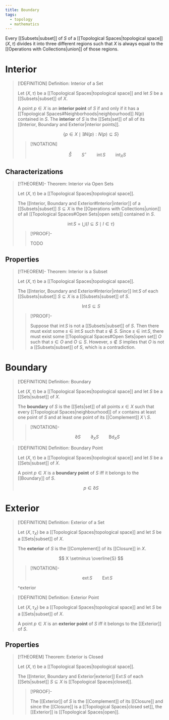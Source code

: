 ```yaml
---
title: Boundary
tags:
  - topology
  - mathematics
---
```


Every [[Subsets|subset]] of $S$ of a [[Topological Spaces|topological space]] $(X, \tau)$ divides it into three different regions such that $X$ is always equal to the [[Operations with Collections|union]] of those regions.

# Interior

>[!DEFINITION] Definition: Interior of a Set
>
>Let $(X, \tau)$ be a [[Topological Spaces|topological space]] and let $S$ be a [[Subsets|subset]] of $X$.
>
>A point $p \in X$ is an **interior point** of $S$ if and only if it has a [[Topological Spaces#Neighborhoods|neighbourhood]] $N(p)$ contained in $S$. The **interior** of $S$ is the [[Sets|set]] of all of its [[Interior, Boundary and Exterior|interior points]].
>
>$$
>\{p \in X \mid \exists N(p) : N(p) \subseteq S \}
>$$
>
>>[!NOTATION]
>>
>>$$
>>\mathring S \qquad S^\circ \qquad \operatorname{int} S \qquad \operatorname{int}_X S
>>$$
>>
>

## Characterizations

>[!THEOREM]- Theorem: Interior via Open Sets
>
>Let $(X, \tau)$ be a [[Topological Spaces|topological space]].
>
>The [[Interior, Boundary and Exterior#Interior|interior]] of a [[Subsets|subset]] $S \subseteq X$ is the [[Operations with Collections|union]] of all [[Topological Spaces#Open Sets|open sets]] contained in $S$.
>
>$$
>\operatorname{int} S = \bigcup\{I \subseteq S \mid I \in \tau \}
>$$
>
>>[!PROOF]-
>>
>>TODO
>>
>

## Properties

>[!THEOREM]- Theorem: Interior is a Subset
>
>Let $(X, \tau)$ be a [[Topological Spaces|topological space]].
>
>The [[Interior, Boundary and Exterior#Interior|interior]] $\operatorname{Int} S$ of each [[Subsets|subset]] $S \subseteq X$ is a [[Subsets|subset]] of $S$.
>
>$$
>\operatorname{Int} S \subseteq S
>$$
>
>>[!PROOF]-
>>
>>Suppose that $\operatorname{int} S$ is not a [[Subsets|subset]] of $S$. Then there must exist some $s \in \operatorname{int} S$ such that $s \notin S$. Since $s \in \operatorname{int} S$, there must exist some [[Topological Spaces#Open Sets|open set]] $O$ such that $s \in O$ and $O \subseteq S$. However, $s \notin S$ implies that $O$ is not a [[Subsets|subset]] of $S$, which is a contradiction.
>>
>

# Boundary

>[!DEFINITION] Definition: Boundary
>
>Let $(X, \tau)$ be a [[Topological Spaces|topological space]] and let $S$ be a [[Sets|subset]] of $X$.
>
>The **boundary** of $S$ is the [[Sets|set]] of all points $x \in X$ such that every [[Topological Spaces|neighbourhood]] of $x$ contains at least one point of $S$ and at least one point of its [[Complement]] $X \setminus S$.
>
>>[!NOTATION]-
>>
>>$$
>>\partial S \qquad \partial_X S \qquad \operatorname{Bd}_X S
>>$$
>>
>

>[!DEFINITION] Definition: Boundary Point
>
>Let $(X, \tau)$ be a [[Topological Spaces|topological space]] and let $S$ be a [[Sets|subset]] of $X$.
>
>A point $p \in X$ is a **boundary point** of $S$ iff it belongs to the [[Boundary]] of $S$.
>
>$$
>p \in \partial S
>$$
>

# Exterior

>[!DEFINITION] Definition: Exterior of a Set
>
>Let $(X, \tau_X)$ be a [[Topological Spaces|topological space]] and let $S$ be a [[Sets|subset]] of $X$.
>
>The **exterior** of $S$ is the [[Complement]] of its [[Closure]] in $X$.
>
>$$
>X \setminus \overline{S}
>$$
>
>>[!NOTATION]-
>>
>>$$
>>\operatorname{ext} S \qquad \operatorname{Ext} S
>>$$
>>
>
>^exterior
>

>[!DEFINITION] Definition: Exterior Point
>
>Let $(X, \tau_X)$ be a [[Topological Spaces|topological space]] and let $S$ be a [[Sets|subset]] of $X$.
>
>A point $p \in X$ is an **exterior point** of $S$ iff it belongs to the [[Exterior]] of $S$.
>

## Properties

>[!THEOREM] Theorem: Exterior is Closed
>
>Let $(X, \tau)$ be a [[Topological Spaces|topological space]].
>
>The [[Interior, Boundary and Exterior|exterior]] $\operatorname{Ext} S$ of each [[Sets|subset]] $S \subseteq X$ is [[Topological Spaces|closed]].
>
>>[!PROOF]-
>>
>>The [[Exterior]] of $S$ is the [[Complement]] of its [[Closure]] and since the [[Closure]] is a [[Topological Spaces|closed set]], the [[Exterior]] is [[Topological Spaces|open]].
>>
>